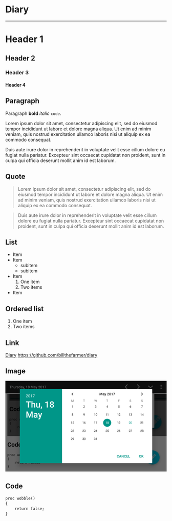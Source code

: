 # Diary
---
# Header 1
## Header 2
### Header 3
#### Header 4

## Paragraph
Paragraph **bold** *italic* `code`.

Lorem ipsum dolor sit amet, consectetur adipiscing elit, sed do
eiusmod tempor incididunt ut labore et dolore magna aliqua. Ut enim ad
minim veniam, quis nostrud exercitation ullamco laboris nisi ut
aliquip ex ea commodo consequat.

Duis aute irure dolor in reprehenderit in voluptate velit esse cillum
dolore eu fugiat nulla pariatur. Excepteur sint occaecat cupidatat non
proident, sunt in culpa qui officia deserunt mollit anim id est
laborum.

## Quote
>Lorem ipsum dolor sit amet, consectetur adipiscing elit, sed do
eiusmod tempor incididunt ut labore et dolore magna aliqua. Ut enim ad
minim veniam, quis nostrud exercitation ullamco laboris nisi ut
aliquip ex ea commodo consequat.

>Duis aute irure dolor in reprehenderit in voluptate velit esse cillum
dolore eu fugiat nulla pariatur. Excepteur sint occaecat cupidatat non
proident, sunt in culpa qui officia deserunt mollit anim id est
laborum.

## List
* Item
* Item
  + subitem
  + subitem
* Item
  1. One item
  2. Two items
* Item

## Ordered list
1. One item
2. Two items

## Link
[Diary](https://github.com/billthefarmer/diary)
<https://github.com/billthefarmer/diary>

## Image
![](https://raw.githubusercontent.com/billthefarmer/billthefarmer.github.io/master/images/diary/Calendar-landscape.png)

## Code
    proc wobble()
    {
        return false;
    }
